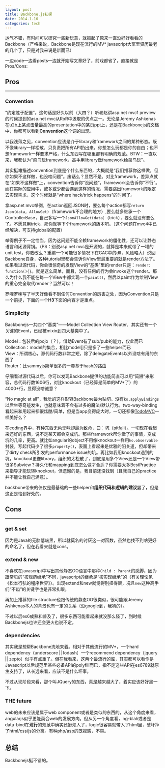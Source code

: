 ```yaml
---
layout: post
title: Backbone.js初探
date: 2014-1-16
categories: tech
---
```


运气不错，有时间可以研究一些新玩意，就抓起了原来一直没好好看看的Backbone（严格来说，Backbone是现在流行的MV* javascript大军里资历最老的几个了，只是对我来说是新而已）

一边code一边看posts一边就开始写文章好了，前戏都省了，直接就是Pros/Cons:

## Pros
----------------------------------------------------------------
### Convention

“约定胜于配置”，这句话是好久以前（大四？）听老赵讲asp.net mvc1 preview的时候提到的asp.net mvc从RoR中汲取的优点之一。无论是Jeremy Ashkenas在u2b上某点击量最高的presentation中的某页ppt上，还是在Backbonejs的文档中，你都可以看到**Convention**这个词的出现。

以我浅薄之见，convention应该是介于library和framework之间的某种形态。既不像library一样松散，只负责把所有API扔出来，你想怎么玩都是你的自由；也不想framework一样要求严格，什么东西写在哪里都有明确的规范。BTW：一直以来，我都认为“菜鸟玩framework，高手用library做framework给菜鸟玩”。

其实挺难描述convention到底是个什么东西的，大概就是“我们推荐你这样做，但你如果不这样做，也没啥问题”。废话么？显然不是。对比framework，差异点就在“如果不这样做”上，convention告诉你“没问题”，framework会告诉你“不行”。而在实际的应用中，或多或少都会遇到这样的情况，需要跳出framework的限定去实现需求，这个时候就是“where hack/trick happens”的时间了。

拿asp.net mvc举例，在action返回JSON时，要么每个action都写`return Json(data, AllowGet)`（framework不合理的地方）,要么就多继承一个ControllerBase，自己多写一个`JsonAllowGet(data)`（trick），要么就没有要么了。不愿意用trick，那你就等下个framework的版本吧。（这个问题在mvc4中已经解决，可支持global的配置）

举得例子不一定恰当，因为这问题不能全赖framework的僵化性，还可以让静态语言和闭源背锅。（PS：别说asp.net mvc是开源的，就算是本来就带了一堆的unit test，你敢改么？重编一个可能很多情况下在GAC中的dll，风险略大）说回Backbone自身，各种tutorial里都会告诉你View里最重要的就是render方法了。如果看过源代码，你会很惊奇的发现View的“基类”里的render只是：`render: function(){}`。就是这么简单，而且，没有任何的行为会invoke这个render。那么为什么我不能在每一个View中都实现一个`paint()`，然后以paint作为绘制View的重心完全取代render？当然可以！

罗哩罗嗦写了半天好像看不到任何Convention的厉害之处，因为Convention只是一个前提，下面的一个**H3**下面的内容才是重点。

### Simplicity

Backbonejs一共四个“基类”——Model Collection View Router，其实还有一个关键的Event，已经被mixin到四大基类中了。

Model：包装后的pojo（？），借助Event有了sub/pub的能力，仅此而已		
Collection：model的集合，相比model[]只是多了一些helper而已			
View：所谓核心，源代码行数非常之短，除了delegateEvents以外没啥有用的东西了			
Router：比sammyjs简单很多的一套基于hash的路由		

仔细看过源代码以后，你可以发现Backbone提供的功能简直可以用“简陋”来形容，总代码行数1606行，对比knockout（已经算是简单的MV*了）的4000+行，显得没啥诚意？

“No magic at all”，我觉的这样形容Backbone最为贴切。没有`ko.applyBindings`以后坐等奇迹发生，也就意味着不会有过多的魔法/默认行为。two-way-binding看起来和用起来都很炫酷/简单，但是当app变得庞大时，一切还都像[TodoMVC](http://todomvc.com)一样美好么？

在coding界中，有种东西无色无味却最为致命，曰：坑（pitfall）。一切现在看起来还好的东西，说不定某天都会变成坑。那些framework帮你做了的事情，变成坑的几率，更高。就比如angular的object不用像knockout一样用`ko.observable`封装，写起代码少了很多`property()`，表面上看起来是优雅的阳关道，但却带来了dirty check所引发的performance issue的坑。再比如我用knockout遇到的坑，knockout更像library，组织的太松散了，到底是用多个View还是一个View带很多Subview？持久化和mapping到底怎么做才合适？你需要太多BestPractice来指导才能玩转knockout，但遗憾的是，我目前还没找到（且我自己的practice并不能让我自己满意）。

backbone带来的仅仅是最基础的一些helper和**组织代码和逻辑的建议**罢了，但是这正是恰到好处的。

## Cons
---------------------------------------------------------------
### get & set

因为是Java的无脑低端黑，所以就莫名的讨厌这一对函数，虽然也找不到啥更好的命名了，但在我看来就是cons。

### extend & new

不喜欢在javascript中写出其他静态OO语言中那种`Child : Parent`的感脚，因为跟常见的“按规范继承”不同，javascript的继承是“按实现继承”的（有关理论见《松本行弘的程序世界》）。出现extend和new就觉得别扭得很，况且`new`这种高手们“不齿”的关键字也是非常扎眼。

再加上推荐的file structure也跟传统的静态OO很类似，很可能跟Jeremy Ashkenas本人的背景也有一定的关系（没google到，我猜的）。

不过以后es6成熟和普及了，很多东西可能看起来就没那么怪了，到时候Backbonejs也许还会更火也说不定。

### dependencies

其实我是想帮Backbone洗地来着。相对于其他流行的MV*，一个hard dependency（underscore || lodash）一个recommend dependency（jquery || zepto）似乎有点重了。但在我看来，这两个最流行的库，其实都可以看作是Javascript以后规范里某些必备API的polyfill而已，指不定这些API在es6789就原生支持了，从长远来看，应该不是什么坏事。

不过从现阶段来看，那个叫JQuery的东西，真是越来越大了，着实应该好好黑一下。

### THE future

web的未来应该是属于web component或者是类似的东西的，从这个角度来看，angularjs似乎更能契合web的发展方向。但从另一个角度看，ng-blah或者是data-bind在**现行**的规范中确实还挺烦人了，logic很容易就带入了html里，破坏掉了html/css/js的分离。有种php/asp的既视感，不爽。

## 总结

Backbonejs挺不错的。